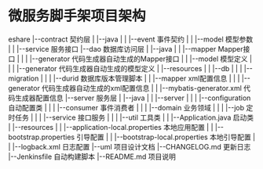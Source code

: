 # 微服务脚手架项目架构
eshare
    |--contract 契约层
    |    |--java
    |    |   |--event 事件契约
    |    |   |--model 模型参数
    |    |   |--service 服务接口
    |--dao 数据库访问层
    |    |--java
    |    |   |--mapper Mapper接口
    |    |   |   |--generator 代码生成器自动生成的Mapper接口
    |    |   |--model 模型定义
    |    |   |   |--generator 代码生成器自动生成的模型定义
    |    |--resources
    |    |   |--db
    |    |   |   |--migration
    |    |   |       |--durid 数据库版本管理脚本
    |    |   |--mapper xml配置信息
    |    |   |   |--generator 代码生成器自动生成的xml配置信息
    |    |   |--mybatis-generator.xml 代码生成器配置信息
    |--server 服务层
    |    |--java
    |    |   |--server
    |    |   |   |--configuration 自动配置类
    |    |   |   |--consumer 事件消费者
    |    |   |   |--domain 业务领域
    |    |   |   |--job 定时任务
    |    |   |   |--service 接口服务
    |    |   |   |--util 工具类
    |    |   |--Application.java 启动类
    |    |--resources
    |    |   |--application-local.properties 本地应用配置
    |    |   |--bootstrap.properties 引导配置
    |    |   |--bootstrap-local.properties 本地引导配置
    |    |   |--logback.xml 日志配置
    |--uml 项目设计文档
    |--CHANGELOG.md 更新日志
    |--Jenkinsfile 自动构建脚本
    |--README.md 项目说明
